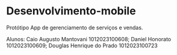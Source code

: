 # Desenvolvimento-mobile
Protótipo App de gerenciamento de serviços e vendas.


Alunos: Caio Augusto Mantovani 1012023100608; Daniel Honorato 1012023100609; Douglas Henrique do Prado 1012023100723

